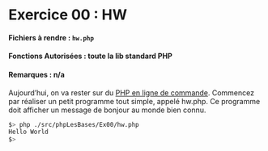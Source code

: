 # Exercice 00 : HW
#### Fichiers à rendre : `hw.php`
#### Fonctions Autorisées : toute la lib standard PHP
#### Remarques : n/a

Aujourd’hui, on va rester sur du [PHP en ligne de commande](https://www.php.net/manual/fr/features.commandline.php). Commencez par réaliser un petit programme tout simple, appelé hw.php. Ce programme doit afficher un message de bonjour au monde bien connu.

```bash
$> php ./src/phpLesBases/Ex00/hw.php
Hello World
$>
```